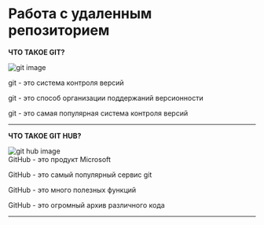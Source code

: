 # Работа с удаленным репозиторием
 
 **ЧТО ТАКОЕ GIT?**

![git image](https://cweb.by/assets/templates/cweb/img/components/technologies/frontend/git.jpg)  

git - это система контроля версий

git - это способ организации поддержаний версионности

git - это самая популярная система контроля версий

***
**ЧТО ТАКОЕ GIT HUB?**

![git hub image](https://www.seonews.ru/upload/resize_cache/iblock/a5b/120_120_1/a5bca6110d2c6c8f8e0ab44675750a7c.jpg)  
GitHub - это продукт Microsoft
 
GitHub - это самый популярный сервис git

GitHub - это много полезных функций

GitHub - это огромный архив различного кода
***